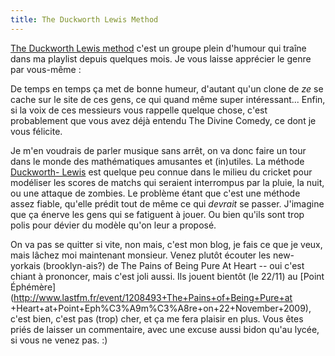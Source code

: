 ```yaml
---
title: The Duckworth Lewis Method
---
```


[The Duckworth Lewis method](http://www.dlmethod.com/) c'est un groupe plein
d'humour qui traîne dans ma playlist depuis quelques mois. Je vous laisse
apprécier le genre par vous-même :

De temps en temps ça met de bonne humeur, d'autant qu'un clone de _ze_ se
cache sur le site de ces gens, ce qui quand même super intéressant... Enfin,
si la voix de ces messieurs vous rappelle quelque chose, c'est probablement
que vous avez déjà entendu The Divine Comedy, ce dont je vous félicite.

Je m'en voudrais de parler musique sans arrêt, on va donc faire un tour dans
le monde des mathématiques amusantes et (in)utiles. La méthode [Duckworth-
Lewis](http://en.wikipedia.org/wiki/Duckworth%E2%80%93Lewis_method) est
quelque peu connue dans le milieu du cricket pour modéliser les scores de
matchs qui seraient interrompus par la pluie, la nuit, ou une attaque de
zombies. Le problème étant que c'est une méthode assez fiable, qu'elle prédit
tout de même ce qui _devrait_ se passer. J'imagine que ça énerve les gens qui
se fatiguent à jouer. Ou bien qu'ils sont trop polis pour dévier du modèle
qu'on leur a proposé.

On va pas se quitter si vite, non mais, c'est mon blog, je fais ce que je
veux, mais lâchez moi maintenant monsieur. Venez plutôt écouter les new-
yorkais (brooklyn-ais?) de The Pains of Being Pure At Heart -- oui c'est
chiant à prononcer, mais c'est joli aussi. Ils jouent bientôt (le 22/11) au
[Point Éphémère](http://www.lastfm.fr/event/1208493+The+Pains+of+Being+Pure+at
+Heart+at+Point+Eph%C3%A9m%C3%A8re+on+22+November+2009), c'est bien, c'est pas
(trop) cher, et ça me fera plaisir en plus. Vous êtes priés de laisser un
commentaire, avec une excuse aussi bidon qu'au lycée, si vous ne venez pas. :)

